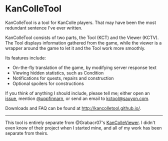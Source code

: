 KanColleTool
============

KanColleTool is a tool for KanColle players.
That may have been the most redundant sentence I've ever written.

KanColleTool consists of two parts, the Tool (KCT) and the Viewer (KCTV). The Tool displays information gathered from the game, while the viewer is a wrapper around the game to let it and the Tool work more smoothly.

Its features include:

* On-the-fly translation of the game, by modifying server response text
* Viewing hidden statistics, such as Condition
* Notifications for quests, repairs and construction
* Optional spoilers for constructions

If you think of anything I should include, please tell me; either open an [issue](http://github.com/KanColleTool/KanColleTool/issues/), mention [@uppfinnarn](http://twitter.com/uppfinnarn), or send an email to [kctool@sauyon.com](mailto:kctool@sauyon.com).

Downloads and FAQ can be found at <http://kancolletool.github.io/>.

---

This tool is entirely separate from @Grabacr07's [KanColleViewer](https://github.com/Grabacr07/KanColleViewer). I didn't even know of their project when I started mine, and all of my work has been separate from theirs.
